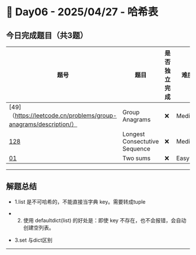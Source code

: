 
# 📅 Day06 - 2025/04/27 - 哈希表

## 今日完成题目（共3题）

| 题号 | 题目 | 是否独立完成 | 难度 | 标签 |
|------|------|----------------|------|------|
| [49]（https://leetcode.cn/problems/group-anagrams/description/） | Group Anagrams| ❌  | Medium | Hashmap |
| [128](https://leetcode.cn/problems/longest-consecutive-sequence/description/) | Longest Consectutive Sequence| ❌ | Medium | Hashmap |
| [01](https://leetcode.cn/problems/two-sum/description/) | Two sums | ❌ | Easy | Hashmap |

---

## 解题总结

- 1.list 是不可哈希的，不能直接当字典 key。需要转成tuple

- 2. 使用 defaultdict(list) 的好处是：即使 key 不存在，也不会报错，会自动创建空列表。

- 3.set 与dict区别
---


